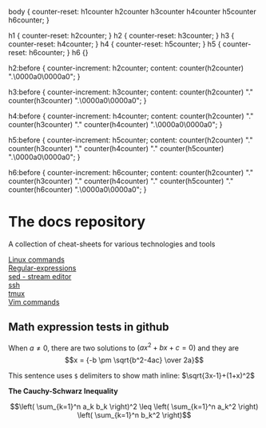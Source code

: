 body { counter-reset: h1counter h2counter h3counter h4counter h5counter h6counter; }

h1 { counter-reset: h2counter; }
h2 { counter-reset: h3counter; }
h3 { counter-reset: h4counter; }
h4 { counter-reset: h5counter; }
h5 { counter-reset: h6counter; }
h6 {}

h2:before {
    counter-increment: h2counter;
    content: counter(h2counter) ".\0000a0\0000a0";
}

h3:before {
    counter-increment: h3counter;
    content: counter(h2counter) "." counter(h3counter) ".\0000a0\0000a0";
}

h4:before {
    counter-increment: h4counter;
    content: counter(h2counter) "." counter(h3counter) "." counter(h4counter) ".\0000a0\0000a0";
}

h5:before {
    counter-increment: h5counter;
    content: counter(h2counter) "." counter(h3counter) "." counter(h4counter) "." counter(h5counter) ".\0000a0\0000a0";
}

h6:before {
    counter-increment: h6counter;
    content: counter(h2counter) "." counter(h3counter) "." counter(h4counter) "." counter(h5counter) "." counter(h6counter) ".\0000a0\0000a0";
}

# The docs repository

A collection of cheat-sheets for various technologies and tools  

[Linux commands](https://github.com/stefan1981/docs/blob/main/linux-commands.md)  
[Regular-expressions](https://github.com/stefan1981/docs/blob/main/regular-expressions.md)  
[sed - stream editor](https://github.com/stefan1981/docs/blob/main/sed.md)  
[ssh](https://github.com/stefan1981/docs/blob/main/ssh.md)  
[tmux](https://github.com/stefan1981/docs/blob/main/tmux.md)  
[Vim commands](https://github.com/stefan1981/docs/blob/main/vim.md)  


## Math expression tests in github

When $a \ne 0$, there are two solutions to $(ax^2 + bx + c = 0)$ and they are 
$$x = {-b \pm \sqrt{b^2-4ac} \over 2a}$$

This sentence uses `$` delimiters to show math inline:  $\sqrt{3x-1}+(1+x)^2$

**The Cauchy-Schwarz Inequality**

$$\left( \sum_{k=1}^n a_k b_k \right)^2 \leq \left( \sum_{k=1}^n a_k^2 \right) \left( \sum_{k=1}^n b_k^2 \right)$$



